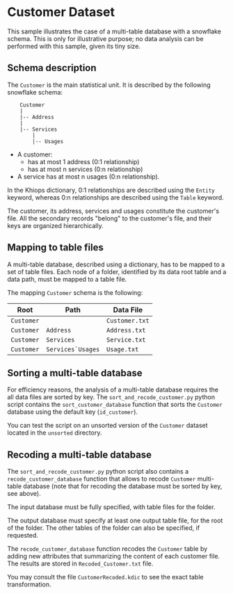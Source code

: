 # Customer Dataset
This sample illustrates the case of a multi-table database with a snowflake schema.
This is only for illustrative purpose; no data analysis can be performed with this sample, given its
tiny size.

## Schema description

The `Customer` is the main statistical unit. It is described by the following snowflake schema:
```
    Customer
    |
    |-- Address
    |
    |-- Services
        |
        |-- Usages
```      
- A customer:
  - has at most 1 address (0:1 relationship)
  - has at most n services (0:n relationship)
- A service has at most n usages (0:n relationship).

In the Khiops dictionary, 0:1 relationships are described using the `Entity` keyword, whereas 0:n
relationships are described using the `Table` keyword.

The customer, its address, services and usages constitute the customer's file. All the secondary
records "belong" to the customer's file, and their keys are organized hierarchically.


## Mapping to table files

A multi-table database, described using a dictionary, has to be mapped to a set of table files. Each
node of a folder, identified by its data root table and a data path, must be mapped to a table file.

The mapping `Customer` schema is the following:

| Root       | Path                 | Data File      |
|------------|----------------------|----------------|
| `Customer` |                      | `Customer.txt` |
| `Customer` |  `Address`           | `Address.txt`  |
| `Customer` |  `Services`          | `Service.txt`  |
| `Customer` |  ``Services`Usages`` | `Usage.txt`    |


## Sorting a multi-table database

For efficiency reasons, the analysis of a multi-table database requires the all data files are
sorted by key. The `sort_and_recode_customer.py` python script contains the `sort_customer_database`
function that sorts the `Customer` database using the default key (`id_customer`).

You can test the script on an unsorted version of the `Customer` dataset located in the `unsorted`
directory.

## Recoding a multi-table database

The `sort_and_recode_customer.py` python script also contains a `recode_customer_database` function
that allows to recode `Customer` multi-table database (note that for recoding the database must be
sorted by key, see above).

The input database must be fully specified, with table files for the folder.

The output database must specify at least one output table file, for the root of the folder.
The other tables of the folder can also be specified, if requested.

The `recode_customer_database` function recodes the `Customer` table by adding new attributes that
summarizing the content of each customer file. The results are stored in `Recoded_Customer.txt`
file.

You may consult the file `CustomerRecoded.kdic` to see the exact table transformation.
